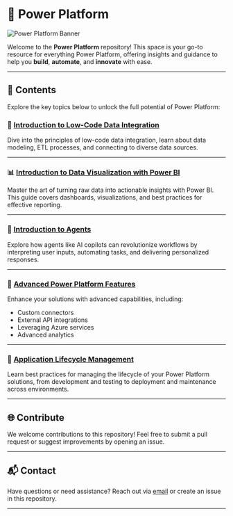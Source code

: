 # 🌟 Power Platform  
![Power Platform Banner](https://github.com/user-attachments/assets/71ffc02b-0d08-4b83-b636-3a9853fb3676)

Welcome to the **Power Platform** repository! This space is your go-to resource for everything Power Platform, offering insights and guidance to help you **build**, **automate**, and **innovate** with ease.

---

## 📂 Contents  

Explore the key topics below to unlock the full potential of Power Platform:

### 📖 [Introduction to Low-Code Data Integration](https://github.com/JacquiM/Power-Platform/blob/main/Introduction%20to%20Low-Code%20Data%20Integration.md)  
Dive into the principles of low-code data integration, learn about data modeling, ETL processes, and connecting to diverse data sources.  

---

### 📊 [Introduction to Data Visualization with Power BI](https://github.com/JacquiM/Power-Platform/blob/main/Introduction%20to%20Data%20Visualization%20with%20Power%20BI.md)  
Master the art of turning raw data into actionable insights with Power BI. This guide covers dashboards, visualizations, and best practices for effective reporting.

---

### 🤖 [Introduction to Agents](https://github.com/JacquiM/Power-Platform/blob/main/Introduction%20to%20Agents.md)  
Explore how agents like AI copilots can revolutionize workflows by interpreting user inputs, automating tasks, and delivering personalized responses.

---

### 🔧 [Advanced Power Platform Features](https://github.com/JacquiM/Power-Platform/blob/main/Advanced%20Power%20Platform%20Features.md)  
Enhance your solutions with advanced capabilities, including:  
- Custom connectors  
- External API integrations  
- Leveraging Azure services  
- Advanced analytics  

---

### 🔄 [Application Lifecycle Management](https://github.com/JacquiM/Power-Platform/blob/main/Application%20Lifecycle%20Management.md)  
Learn best practices for managing the lifecycle of your Power Platform solutions, from development and testing to deployment and maintenance across environments.

---

## 🌐 Contribute  

We welcome contributions to this repository! Feel free to submit a pull request or suggest improvements by opening an issue.

---

## 📬 Contact  

Have questions or need assistance? Reach out via [email](mailto:contact@example.com) or create an issue in this repository.

---
